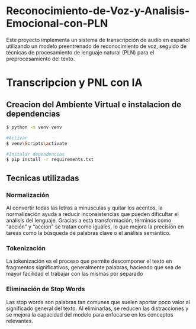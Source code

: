 # Reconocimiento-de-Voz-y-Analisis-Emocional-con-PLN
Este proyecto implementa un sistema de transcripción de audio en español utilizando un modelo preentrenado de reconocimiento de voz, seguido de técnicas de procesamiento de lenguaje natural (PLN) para el preprocesamiento del texto.

# Transcripcion y PNL con IA

## Creacion del Ambiente Virtual e instalacion de dependencias

```bash
$ python -m venv venv

#Activar
$ venv\Scripts\activate

#Instalar dependencias
$ pip install -r requirements.txt
```

## Tecnicas utilizadas

### Normalización
Al convertir todas las letras a minúsculas y quitar los acentos, la normalización ayuda a reducir inconsistencias que pueden dificultar el análisis del lenguaje. Gracias a esta transformación, términos como “acción” y “accion” se tratan como iguales, lo que mejora la precisión en tareas como la búsqueda de palabras clave o el análisis semántico.

### Tokenización
La tokenización es el proceso que permite descomponer el texto en fragmentos significativos, generalmente palabras, haciendo que sea de mayor facilidad el trabajar con las mismas por separado

### Eliminación de Stop Words
Las stop words son palabras tan comunes que suelen aportar poco valor al significado general del texto. Al eliminarlas, se reducen las distracciones y se mejora la capacidad del modelo para enfocarse en los conceptos relevantes.